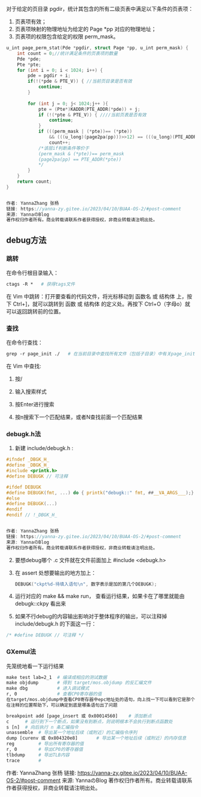 对于给定的页目录 pgdir，统计其包含的所有二级页表中满足以下条件的页表项：

1. 页表项有效；
2. 页表项映射的物理地址为给定的 Page *pp 对应的物理地址；
3. 页表项的权限包含给定的权限 perm_mask。

```c
u_int page_perm_stat(Pde *pgdir, struct Page *pp, u_int perm_mask) {
	int count = 0;//统计满足条件的页表项的数量
	Pde *pde;
	Pte *pte;
	for (int i = 0; i < 1024; i++) {
		pde = pgdir + i;
		if(!(*pde & PTE_V)) { //当前页目录是否有效
			continue;
		}
	
		for (int j = 0; j< 1024;j++ ){
			pte = (Pte*)KADDR(PTE_ADDR(*pde)) + j;
			if (!(*pte & PTE_V)) { ////当前页表是否有效
				continue;
			}
			if (((perm_mask | (*pte))== (*pte)) 
                && (((u_long)(page2pa(pp)))>>12) == (((u_long)(PTE_ADDR(*pte)))>>12))
				count++;
            /*该层if判断条件等价于
            (perm_mask & (*pte))== perm_mask
            (page2pa(pp) == PTE_ADDR(*pte))
            */
		}
    }
	return count;
}	


作者: YannaZhang 张杨
链接: https://yanna-zy.gitee.io/2023/04/10/BUAA-OS-2/#post-comment
来源: YannaのBlog
著作权归作者所有。商业转载请联系作者获得授权，非商业转载请注明出处。
```

## debug方法

### 跳转

在命令行根目录输入：

```MAKEFILE
ctags -R *   # 获得tags文件
```

在 Vim 中跳转：打开要查看的代码文件，将光标移动到 函数名 或 结构体 上，按下 Ctrl+]，就可以跳转到 函数 或 结构体 的定义处。再按下 Ctrl+O（字母o）就可以返回跳转前的位置。

### 查找
在命令行查找：

```MAKEFILE
grep -r page_init ./   # 在当前目录中查找所有文件（包括子目录）中有关page_init的文件
```

在 Vim 中查找:

1. 按/

2. 输入搜索样式

3. 按Enter进行搜索

4. 按n搜索下一个匹配结果，或者N查找前面一个匹配结果

### debugk.h法

1. 新建 include/debugk.h :

```c
#ifndef _DBGK_H_
#define _DBGK_H_
#include <printk.h>
#define DEBUGK // 可注释

#ifdef DEBUGK
#define DEBUGK(fmt, ...) do { printk("debugk::" fmt, ##__VA_ARGS___);} while (0)
#else
#define DEBUGK(...)
#endif
#endif // !_DBGK_H_


作者: YannaZhang 张杨
链接: https://yanna-zy.gitee.io/2023/04/10/BUAA-OS-2/#post-comment
来源: YannaのBlog
著作权归作者所有。商业转载请联系作者获得授权，非商业转载请注明出处。
```

2. 要想debug哪个 .c 文件就在文件前面加上 #include <debugk.h>

3. 在 assert 处想要输出的地方加上：

   ```c
   DEBUGK("ckpt%d-待填入语句\n", 数字表示是加的第几个DEBUGK);
   
   ```
4. 运行对应的 make && make run， 查看运行结果，如果卡在了哪里就能由 debugk::ckpy 看出来
5. 如果不行debug的内容输出影响对于整体程序的输出，可以注释掉 include/debugk.h 的下面这一行：

```C
/* #define DEBUGK // 可注释 */
```

### GXemul法

先笼统地看一下运行结果

```makefile
make test lab=2_1  # 编译成相应的测试数据
make objdump       # 得到 target/mos.objdump 的反汇编文件
make dbg           # 进入调试模式
r, 0               # 查看CP0寄存器的值
在target/mos.objdump中查看CP0寄存器中epc地址处的语句，向上找一下可以看到它是那个函数里面
在注释的位置帮助下，可以确定到底是哪条语句出了问题

breakpoint add [page_insert 或 0x80014560]    # 添加断点
c      # 运行到下一个断点，如果没有到断点，则说明根本不会执行到断点函数处
s [n]  # 向后执行 n 条汇编指令
unassemble  # 导出某一个地址后续（或附近）的汇编指令序列
dump [curenv 或 0x804320e8]       # 导出某一个地址后续（或附近）的内存信息
reg         # 导出所有寄存器的值
r, 0        # 导出CP0的寄存器值
tlbdump     # 导出TLB内容
trace       # 
```

作者: YannaZhang 张杨
链接: https://yanna-zy.gitee.io/2023/04/10/BUAA-OS-2/#post-comment
来源: YannaのBlog
著作权归作者所有。商业转载请联系作者获得授权，非商业转载请注明出处。
